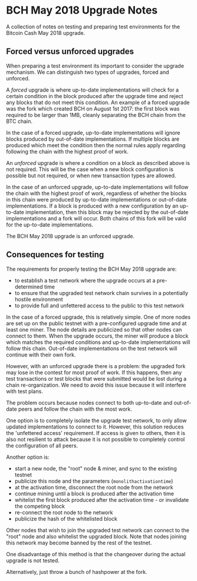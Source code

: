 # BCH May 2018 Upgrade Notes

A collection of notes on testing and preparing test environments for the
Bitcoin Cash May 2018 upgrade.

## Forced versus unforced upgrades

When preparing a test environment its important to consider the upgrade mechanism.
We can distinguish two types of upgrades, forced and unforced.

A *forced* upgrade is where up-to-date implementations will check for a certain condition
in the block produced after the upgrade time and reject any blocks that do not meet
this condition. An example of a forced upgrade was the fork which created BCH
on August 1st 2017: the first block was required to be larger than 1MB,
cleanly separating the BCH chain from the BTC chain.

In the case of a forced upgrade, up-to-date implementations will ignore blocks
produced by out-of-date implementations. If multiple blocks are produced which
meet the condition then the normal rules apply regarding following the
chain with the highest proof of work.

An *unforced* upgrade is where a condition on a block as described above
is not required. This will be the case when a new block configuration is
possible but not required, or when new transaction types are allowed.

In the case of an unforced upgrade, up-to-date implementations will follow the
chain with the highest proof of work, regardless of whether the blocks in
this chain were produced by up-to-date implementations or out-of-date implementations.
If a block is produced with a new configuration by an up-to-date implementation,
then this block may be rejected by the out-of-date implementations and a fork
will occur. Both chains of this fork will be valid for the up-to-date
implementations.

The BCH May 2018 upgrade is an unforced upgrade.

## Consequences for testing

The requirements for properly testing the BCH May 2018 upgrade are:

* to establish a test network where the upgrade occurs at a pre-determined time
* to ensure that the upgraded test network chain survives in a potentially hostile environment
* to provide full and unfettered access to the public to this test network

In the case of a forced upgrade, this is relatively simple. One of more nodes
are set up on the public testnet with a pre-configured upgrade time and at least one
miner. The node details are publicized so that other nodes can connect to them.
When the upgrade occurs, the miner will produce a block which matches the
required conditions and up-to-date implementations will follow this chain.
Out-of-date implementations on the test network will continue with their own fork.

However, with an unforced upgrade there is a problem: the upgraded
fork may lose in the contest for most proof of work. If this happens, then
any test transactions
or test blocks that were submitted would be lost during a chain re-organization.
We need to avoid this issue because it will interfere with test plans.

The problem occurs because nodes connect to both up-to-date and out-of-date
peers and follow the chain with the most work.

One option is to completely isolate the upgrade test network, to only allow
updated implementations to connect to it. However, this solution reduces
the 'unfettered access' requirement. If access is given to others, then
it is also not resilient to attack because it is not possible to
completely control the configuration of all peers.

Another option is:

* start a new node, the "root" node & miner, and sync to the existing testnet
* publicize this node and the parameters (`monolithactivationtime`)
* at the activation time, disconnect the root node from the network
* continue mining until a block is produced after the activation time
* whitelist the first block produced after the activation time - or invalidate the competing block
* re-connect the root node to the network
* publicize the hash of the whitelisted block

Other nodes that wish to join the upgraded test network can connect to the
"root" node and also whitelist the upgraded block. Note that nodes joining
this network may become banned by the rest of the testnet.

One disadvantage of this method is that the changeover during the actual
upgrade is not tested.

Alternatively, just throw a bunch of hashpower at the fork.

